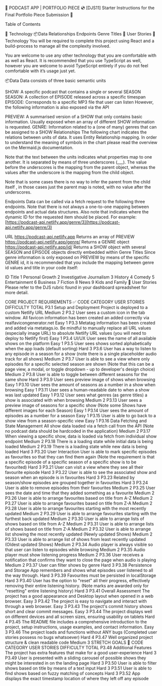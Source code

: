 🎵 PODCAST APP | PORTFOLIO PIECE 💿
[DJS11] Starter Instructions for the Final Portfolio Piece Submission 🚀

Table of Contents

🤖 Technology
📦Data
Relationships
Endpoints
Genre Titles
🧑 User Stories
🤖 Technology
You will be required to complete this project using React and a build-process to manage all the complexity involved.

You are welcome to use any other technology that you are comfortable with as well as React. It is recommended that you use TypeScript as well, however you are welcome to avoid TypeScript entirely if you do not feel comfortable with it’s usage just yet.

📦Data
Data consists of three basic semantic units

SHOW: A specific podcast that contains a single or several SEASON
SEASON: A collection of EPISODE released across a specific timespan
EPISODE: Corresponds to a specific MP3 file that user can listen
However, the following information is also exposed via the API

PREVIEW: A summarised version of a SHOW that only contains basic information. Usually exposed when an array of different SHOW information is requested.
GENRE: Information related to a (one of many) genres that can be assigned to a SHOW
Relationships
The following chart indicates the relations between units of data. It uses Entity Relationship mapping. In order to understand the meaning of symbols in the chart please read the overview on the Mermaid.js documentation.

Note that the text between the units indicates what properties map to one another. It is separated by means of three underscores (\_\_\_). The value before the underscores is the mapping from the parent object, whereas the values after the underscore is the mapping from the child object.

Note that is some cases there is no way to infer the parent from the child itself , in those cases just the parent map is noted, with no value after the underscores.

Endpoints
Data can be called via a fetch request to the following three endpoints. Note that there is not always a one-to-one mapping between endpoints and actual data structures. Also note that <ID> indicates where the dynamic ID for the requested item should be placed. For example: [https://podcast-api.netlify.app/genre/3](https://podcast-api.netlify.app/genre/3)

URL
https://podcast-api.netlify.app Returns an array of PREVIEW
https://podcast-api.netlify.app/genre/<ID> Returns a GENRE object
https://podcast-api.netlify.app/id/<ID> Returns a SHOW object with several SEASON and EPISODE objects directly embedded within
Genre Titles
Since genre information is only exposed on PREVIEW by means of the specific GENRE id, it is recommended that you include the mapping between genre id values and title in your code itself:

ID Title
1 Personal Growth
2 Investigative Journalism
3 History
4 Comedy
5 Entertainment
6 Business
7 Fiction
8 News
9 Kids and Family
🧑 User Stories
Please refer to the DJS rubric found in your dashboard spreadsheet for more detail.

CORE PROJECT REQUIREMENTS ✅
CODE CATEGORY USER STORIES DIFFICULTY TOTAL
P3.1 Setup and Deployment Project is deployed to a custom Netlify URL Medium 2
P3.2 User sees a custom icon in the tab window. All favicon information has been created an added correctly via realfavicongenerator.net Easy 1
P3.3 Metatag information has been created and added via metatags.io. Be mindful to manually replace all URL values (especially image URL) to absolute Netlify URL values (you will need to deploy to Netlify first) Easy 1
P3.4 UI/UX User sees the name of all available shows on the platform Easy 1
P3.5 User sees shows sorted alphabetically when the app loads (default sorting) Hard 3
P3.6 User has a way to listen to any episode in a season for a show (note there is a single placeholder audio track for all shows) Medium 2
P3.7 User is able to see a view where only episodes for a specific selected season are shown (Note that this can be a page view, a modal, or toggle dropdown - up to developer's design choice) Medium 2
P3.8 User is able to toggle between different seasons for the same show Hard 3
P3.9 User sees preview image of shows when browsing Easy 1
P3.10 User sees the amount of seasons as a number in a show when browsing Easy 1
P3.11 User sees a human-readable date to when a show was last updated Easy 1
P3.12 User sees what genres (as genre titles) a show is associated with when browsing Medium 2
P3.13 User sees a preview image of seasons for a specific show (Note some Shows have different images for each Season) Easy 1
P3.14 User sees the amount of episodes as a number for a season Easy 1
P3.15 User is able to go back to a show view from a season-specific view Easy 1
P3.16 Data Fetching and State Management All show data loaded via a fetch call from the API (Note no podcast data should be hardcoded in the application) Medium 2
P3.17 When viewing a specific show, data is loaded via fetch from individual show endpoint Medium 2
P3.18 There is a loading state while initial data is being loaded Medium 2
P3.19 There is a loading state while new data is being loaded Hard 3
P3.20 User Interaction User is able to mark specific episodes as favourites so that they can find them again (Note the requirement is that a specific episode of a specific season of a specific show is to be favourited) Hard 3
P3.21 User can visit a view where they see all their favourite episode Hard 3
P3.22 User is able to see the associated show and season when an episode is in favourites Hard 3
P3.23 Related by season/show episodes are grouped together in favourites Hard 3
P3.24 User is able to remove episodes from their favourites Medium 2
P3.25 User sees the date and time that they added something as a favourite Medium 2
P3.26 User is able to arrange favourites based on title from A-Z Medium 2
P3.27 User is able to arrange favourites based on title from Z-A Medium 2
P3.28 User is able to arrange favourites starting with the most recently updated Medium 2
P3.29 User is able to arrange favourites starting with the furthest back updated Medium 2
P3.30 User is able to arrange lists of shows based on title from A-Z Medium 2
P3.31 User is able to arrange lists of shows based on title from Z-A Medium 2
P3.32 User is able to arrange list showing the most recently updated (Newly updated Shows) Medium 2
P3.33 User is able to arrange list of shows from least recently updated (Oldest updated Shows) Medium 2
P3.34 Audio player is always visible so that user can listen to episodes while browsing Medium 2
P3.35 Audio player must show listening progress Medium 2
P3.36 User receives a notification that confirms they want to close the page when audio is playing Medium 2
P3.37 User can filter shows by genre Hard 3
P3.38 Persistence and Storage App remembers and shows what episodes user listened to all the way through. Hard 3
P3.39 Favourites must be persisted in localStorage Hard 3
P3.40 User has the option to "reset" all their progress, effectively removing their entire listening history. (Note marks are awarded only for "resetting" entire listening history) Hard 3
P3.41 Overall Assessment The project has a good appearance and Desktop layout when opened in a web browser. Easy 3
P3.42 The project is easy to navigate and interact with through a web browser. Easy 3
P3.43 The project's commit history shows short and clear commit messages. Easy 3
P3.44 The project displays well on different devices and all screen sizes, ensuring usability on tablets Hard 4
P3.45 The README file includes a comprehensive introduction to the project, setup instructions, usage examples, and contact information. Easy 3
P3.46 The project loads and functions without ANY bugs (Completed user stories possess no bugs whatsoever) Hard 4
P3.47 Well organized project structure & clean readable code Medium 3
STRETCH GOALS 💪
CODE CATEGORY USER STORIES DIFFICULTY TOTAL
P3.48 Additional Features The project has extra features that make for a good user-experience Hard 3
P3.49 User is presented with a sliding carousel of possible shows they might be interested in on the landing page Hard 3
P3.50 User is able to filter shows based on title by means of a text input Hard 3
P3.51 User is able to find shows based on fuzzy matching of concepts Hard 3
P3.52 App displays the exact timestamp location of where they left off any episode
